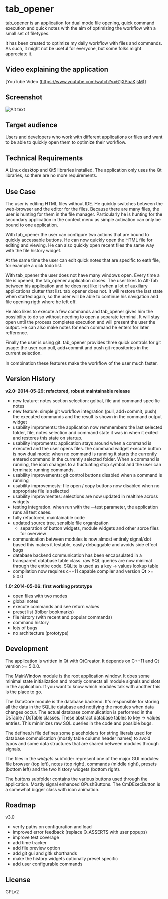 tab\_opener
===========

tab\_opener is an application for dual mode file opening, quick command
execution and quick notes with the aim of optimizing the workflow with a small
set of filetypes.

It has been created to optimize my daily workflow with files and commands.
As such, it might not be useful for everyone, but some folks might appreciate
it.

Video explaining the application
--------------------------------

[YouTube Video (https://www.youtube.com/watch?v=61jXPoaKjsM)]


Screenshot
----------

![Alt text](/screenshot.jpeg?raw=true "Optional Title")


Target audience
---------------

Users and developers who work with different applications or files and want to
be able to quickly open them to optimize their workflow.


Technical Requirements
----------------------

A Linux desktop and Qt5 libraries installed. The application only uses the Qt
libraries, so there are no more requirements.


Use Case
--------

The user is editing HTML files without IDE. He quickly switches between the
web-browser and the editor for the files. Because there are many files, the user
is hunting for them in the file manager. Particularly he is hunting for the
secondary application in the context menu as simple activation can only be bound
to one application.

With tab\_opener the user can configure two actions that are bound to quickly
accessable buttons. He can now quickly open the HTML file for editing and
viewing. He can also quickly open recent files the same way with the file
history widget.

At the same time the user can edit quick notes that are specific to eath file,
for example a qick todo list.

With tab\_opener the user does not have many windows open. Every time a file
is opened, the tab\_opener application closes. The user likes to Alt-Tab between
his application and he does not like it when a lot of auxiliary applications
clutter that list. tab\_opener does not. It will restore the last state when
started again, so the user will be able to continue his navigation and file
opening rigth where he left off.

He also likes to execute a few commands and tab\_opener gives him the
possibility to do so without needing to open a separate terminal. It will stay
open until the process completes execution and will present the user the output.
He can also make notes for each command he enters for later refference.

Finally the user is using git. tab\_opener provides three quick controls for
git usage: the user can pull, add+commit and push git repositories in the
current selection.

In combination these features make the workflow of the user much faster.


Version History
---------------

__v2.0: 2014-05-29: refactored, robust maintainable release__

- new feature: notes section selection: golbal, file and command specific notes
- new feature: simple git workflow integration (pull, add+commit, push)
  the executed commands and the result is shown in the command output widget
- usability improments: the application now remmembers the last selected folder,
  file, notes selection and command state it was in when it exited and restores
  this state on startup.
- usability improments: application stays around when a command is executed
  and the user opens files. the command widget execute button is now dual
  mode: when no command is running it starts the currently entered command
  in the currently selected folder. When a command is running, the icon
  changes to a fluctuating stop symbol and the user can terminate running
  commands.
- usability improvements: git control buttons disabled when a command is running
- usability improvemests: file open / copy buttons now disabled when no
  appropriate file is sellected
- usability improvmentes: selections are now updated in realtime across
  widgets
- testing integration. when run with the --test parameter, the application
  runs all test cases.
- fully refactored, maintainable code
- updated source tree, sensible file organization
  - separation of button widgets, module widgets and other sorce files for
	overview
- communication between modules is now almost entirely signal/slot based
  this makes it testable, easily debuggable and avoids side effect bugs
- database backend communication has been encapsulated in a transparent
  database table class. raw SQL queries are now minimal through the entire
  code. SQLite is used as a key -> values lookup table
- compilation now requires c++11 capable compiler and version Qt >= 5.0.0


__1.0: 2014-05-06: first working prototype__

- open files with two modes
- global notes
- execute commands and see return values
- preset list (folber bookmarks)
- file history (with recent and popular commands)
- command history
- lots of bugs
- no architecture (prototype)


Development
-----------

The application is written in Qt with QtCreator.
It depends on C++11 and Qt version >= 5.0.0.

The MainWindow module is the root application window. It does some minimal
state initialization and mostly connects all module signals and slots in the
application. If you want to know which modules talk with another this is the
place to go.

The DataCore module is the database backend. It's responsible for storing all
the data in the SQLite database and notifying the modules when data changes
occur. The actual database commulication is performed in the DsTable / DsTable
classes. These abstract database tables to key -> values entries. This minimizes
raw SQL queries in the code and possible bugs.

The defines.h file defines some placeholders for string literals used for
database commulication (mostly table culumn header names) to avoid typos and
some data structures that are shared between modules through signals.

The files in the *widgets* subfolder represent one of the major GUI modules:
file browser (top left), notes (top right), commands (middle right), presets
(bottom left) and the two history widgets (bottom right).

The *buttons* subfolder contains the various buttons used through the
application. Mostly signal enhanced QPushButtons. The CmDExecButton is a
somewhat bigger class with icon animation.


Roadmap
-------

v3.0

* verify paths on configuration and load
* improved error feedback (replace Q\_ASSERTS with user popups)
* improve test coverage
* add time tracker
* add file preview option
* add git gui and gitk shorthands
* make the history widgets optionally preset specific
* add user configurable commands


License
-------

GPLv2


